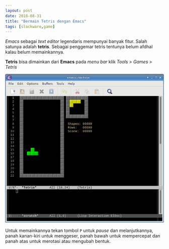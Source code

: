 ```yaml
---
layout: post
date: 2018-08-31
title: "Bermain Tetris dengan Emacs"
tags: [slackware,game]
---
```


_Emacs_ sebagai _text editor_ legendaris mempunyai banyak fitur. Salah satunya adalah **tetris**. Sebagai penggemar tetris tentunya belum afdhal kalau belum memainkannya. 

**Tetris** bisa dimainkan dari **Emacs** pada _menu bar_ klik _Tools_ > _Games_ > _Tetris_

![](/gambar/tetris-emacs.png)

Untuk memainkannya tekan tombol <code>P</code> untuk _pause_ dan melanjutkannya, panah kanan-kiri untuk menggeser, panah bawah untuk mempercepat dan panah atas untuk merotasi atau mengubah bentuk.
